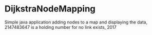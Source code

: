 # DijkstraNodeMapping
 Simple java application adding nodes to a map and displaying the data, 2147483647 is a holding number for no link exists, 2017
